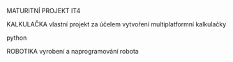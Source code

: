 MATURITNÍ PROJEKT IT4

KALKULAČKA
vlastní projekt za účelem vytvoření multiplatformní kalkulačky

python

ROBOTIKA
vyrobení a naprogramování robota
